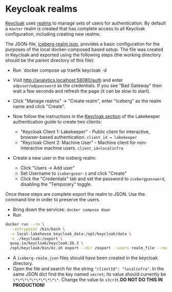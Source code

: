 # Keycloak realms

[Keycloak](https://www.keycloak.org/) uses
[realms](https://docs.redhat.com/en/documentation/red_hat_build_of_keycloak/26.0/html/server_administration_guide/red_hat_build_of_keycloak_features_and_concepts#core_concepts_and_terms)
to manage sets of users for authentication. By default a `master` realm is created that has complete
access to all Keycloak configuration, including creating new realms.

The JSON-file, [iceberg-realm.json](./iceberg-realm.json), provides a basic configuration for the purposes
of the local docker-composed based setup. The file was created in Keycloak and exported using the
following steps (the working directory should be the parent directory of this file):

- Run `docker compose up traefik keycloak -d
- Visit http://analytics.localhost:58080/auth and enter `adpuser`/`adppassword` as the credentials.
  If you see "Bad Gateway" then wait a few seconds and refresh the page (it can be slow to start).
- Click "Manage realms" -> "Create realm", enter "iceberg" as the realm name and click "Create".
- Now follow the instructions in the [Keycloak section](https://docs.lakekeeper.io/docs/nightly/authentication/#keycloak)
  of the Lakekeeper authentication guide to create two clients:

  - "Keycloak Client 1: Lakekeeper" -  Public client for interactive, browser-based authentication. `client_id = lakekeeper`
  - "Keycloak Client 2: Machine User" - Machine client for non-interactive machine users. `client_id=localinfra`

- Create a new user in the iceberg realm:

  - Click "Users -> Add user"
  - Set Username to `iceberguser-1` and click "Create"
  - Click the "Credentials" tab and set the password to `icebergpassword`, disabling the "Temporary" toggle.

Once these steps are complete export the realm to JSON. Use the command line in order to preserve
the users.

- Bring down the services: `docker compose down`
- Run

```sh
docker run --rm \
  --entrypoint /bin/bash \
  -v local-lakehouse_keycloak_data:/opt/keycloak/data \
  -v ./keycloak:/export \
  quay.io/keycloak/keycloak:26.3 \
  /opt/keycloak/bin/kc.sh export --dir /export --users realm_file --realm iceberg
```

- A `iceberg-realm.json` files should have been created in the keycloak directory.
- Open the file and search for the string `"clientId": "localinfra"`.
  In the same JSON dict find the key named `secret`; its value should currently be `\*\*\*\*\*\*\*\*\*\*`.
  Change the value to `s3cr3t`.**DO NOT DO THIS IN PRODUCTION!**
